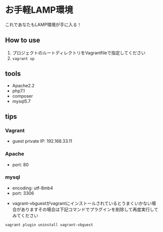 # お手軽LAMP環境

これであなたもLAMP環境が手に入る！

## How to use

1. プロジェクトのルートディレクトリをVagrantfileで指定してください
2. `vagrant up`

## tools

* Apache2.2
* php7.1
* composer
* mysql5.7

## tips
### Vagrant
* guest private IP: 192.168.33.11

### Apache
* port: 80

### mysql
* encoding: utf-8mb4
* port: 3306

- vagrant-vbguestがvagrantにインストールされているとうまくいかない場合がありますその場合は下記コマンドでプラグインを削除して再度実行してみてください

```
vagrant plugin uninstall vagrant-vbguest
```